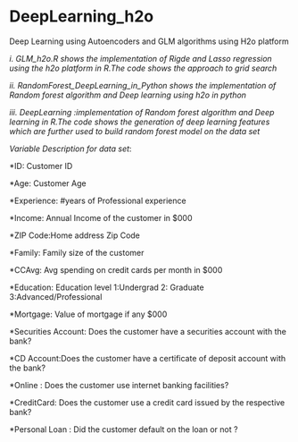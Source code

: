 # DeepLearning_h2o
Deep Learning using Autoencoders and GLM algorithms using H2o platform

*i. GLM_h2o.R shows the implementation of Rigde and Lasso regression using the h2o platform in R.The code shows the approach to grid search*

*ii. RandomForest_DeepLearning_in_Python shows the implementation of Random forest algorithm and Deep learning using h2o in python*

*iii. DeepLearning :implementation of Random forest algorithm and Deep learning in R.The code shows the generation of deep learning features which are further used to build random forest model on the data set*

*Variable Description for data set*:

*ID: Customer ID

*Age: Customer Age

*Experience: #years of Professional experience

*Income: Annual Income of the customer in $000

*ZIP Code:Home address Zip Code

*Family: Family size of the customer 

*CCAvg: Avg spending on credit cards per month in $000

*Education: Education level 1:Undergrad 2: Graduate 3:Advanced/Professional 

*Mortgage: Value of mortgage if any $000

*Securities Account: Does the customer have a securities account with the bank?

*CD Account:Does the customer have a certificate of deposit account with the bank?

*Online : Does the customer use internet banking facilities?

*CreditCard: Does the customer use a credit card issued by the respective bank?

*Personal Loan : Did the customer default on the loan or not ?



